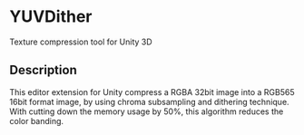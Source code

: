 YUVDither
====
Texture compression tool for Unity 3D

## Description
This editor extension for Unity compress a RGBA 32bit image into a RGB565 16bit format image, by using chroma subsampling and dithering technique.
With cutting down the memory usage by 50%, this algorithm reduces the color banding.
